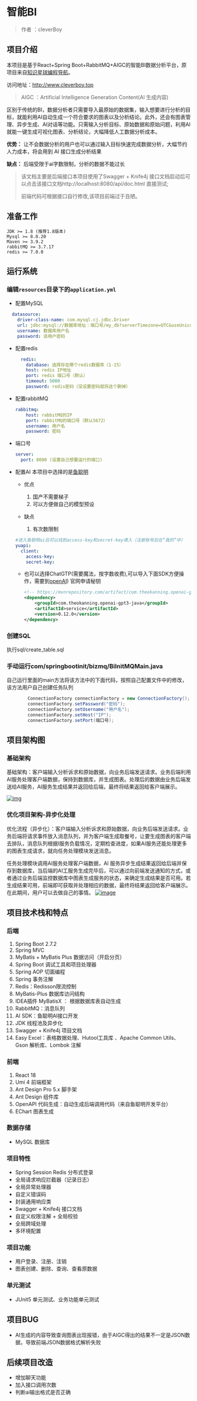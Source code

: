 # 智能BI

> 作者 ：cleverBoy

## 项目介绍

本项目是基于React+Spring Boot+RabbitMQ+AIGC的智能BI数据分析平台，原项目来自[知识星球编程导航](https://yupi.icu/)。

访问地址：http://www.cleverboy.top

> AIGC ：Artificial Intelligence Generation Content(AI 生成内容)

区别于传统的BI，数据分析者只需要导入最原始的数据集，输入想要进行分析的目标，就能利用AI自动生成一个符合要求的图表以及分析结论。此外，还会有图表管理、异步生成、AI对话等功能。只需输入分析目标、原始数据和原始问题，利用AI就能一键生成可视化图表、分析结论，大幅降低人工数据分析成本。

**优势：** 让不会数据分析的用户也可以通过输入目标快速完成数据分析，大幅节约人力成本，将会用到 AI 接口生成分析结果

**缺点：** 后端受限于ai字数限制，分析的数据不能过长

> 该文档主要是后端接口本项目使用了Swagger + Knife4j 接口文档启动后可以点击该接口文档http://localhost:8080/api/doc.html 直接测试;
>
> 前端代码可根据接口自行修改,该项目前端过于丑陋。

## 准备工作

```text
JDK >= 1.8 (推荐1.8版本)
Mysql >= 8.0.20
Maven >= 3.9.2
rabbitMQ >= 3.7.17
redis >= 7.0.0
```

## 运行系统

### 编辑`resources`目录下的`application.yml`

* 配置MySQL

````yaml
  datasource:
    driver-class-name: com.mysql.cj.jdbc.Driver
    url: jdbc:mysql://数据库地址：端口号/my_db?serverTimezone=UTC&useUnicode=true&useSSL=false
    username: 数据库用户名
    password: 该用户密码
````

* 配置redis

  ````yaml
    redis:
      database: 选择存在哪个redis数据库（1-15）
      host: redis IP地址
      port: redis 端口号（默认）
      timeout: 5000
      password: redis密码（没设置密码就将这个删掉）
  ````

* 配置rabbitMQ

  ````yaml
  rabbitmq:
      host: rabbitMQ的IP
      port: rabbitMQ的端口号（默认5672）
      username: 用户名
      password: 密码
  ````

* 端口号

  ````yaml
  server:
    port: 8080 (设置自己想要运行的端口)
  ````

* 配置AI    本项目中选择的是[鱼聪明](https://www.yucongming.com/)

  * 优点
    1. 国产不需要梯子
    2. 可以方便做自己的模型预设 

  * 缺点
    1. 有次数限制

  ````yaml
  #进入鱼聪明ai后可以找到access-key和secret-key填入（注册账号后在“我的”中）
  yuapi:
    client:
      access-key: 
      secret-key: 
  ````

  * 也可以选择ChatGTP(需要魔法，按字数收费),可以导入下面SDK方便操作，需要到[openAI](https://platform.openai.com/account/api-keys)) 官网申请秘钥

    ````xml
    <!-- https://mvnrepository.com/artifact/com.theokanning.openai-gpt3-java/service -->
    <dependency>
        <groupId>com.theokanning.openai-gpt3-java</groupId>
        <artifactId>service</artifactId>
        <version>0.12.0</version>
    </dependency>
    ````

### 创建SQL

执行sql/create_table.sql

 ### 手动运行com/springbootinit/bizmq/BiInitMQMain.java

自己运行里面的main方法将该方法中的下面代码，按照自己配置文件中的修改，该方法用户自己创建任务队列

````java
        ConnectionFactory connectionFactory = new ConnectionFactory();
        connectionFactory.setPassword("密码");
        connectionFactory.setUsername("用户名");
        connectionFactory.setHost("IP");
        connectionFactory.setPort(端口号);
````

## 项目架构图

### 基础架构

基础架构：客户端输入分析诉求和原始数据，向业务后端发送请求。业务后端利用AI服务处理客户端数据，保持到数据库，并生成图表。处理后的数据由业务后端发送给AI服务，AI服务生成结果并返回给后端，最终将结果返回给客户端展示。

[![img](https://user-images.githubusercontent.com/94662685/248857523-deff2de3-c370-4a9a-9628-723ace5ab4b3.png)](https://user-images.githubusercontent.com/94662685/248857523-deff2de3-c370-4a9a-9628-723ace5ab4b3.png)

### 优化项目架构-异步化处理

优化流程（异步化）：客户端输入分析诉求和原始数据，向业务后端发送请求。业务后端将请求事件放入消息队列，并为客户端生成取餐号，让要生成图表的客户端去排队，消息队列根据I服务负载情况，定期检查进度，如果AI服务还能处理更多的图表生成请求，就向任务处理模块发送消息。

任务处理模块调用AI服务处理客户端数据，AI 服务异步生成结果返回给后端并保存到数据库，当后端的AI工服务生成完毕后，可以通过向前端发送通知的方式，或者通过业务后端监控数据库中图表生成服务的状态，来确定生成结果是否可用。若生成结果可用，前端即可获取并处理相应的数据，最终将结果返回给客户端展示。在此期间，用户可以去做自己的事情。 [![image](https://user-images.githubusercontent.com/94662685/248858431-6dbf41e0-adfe-40cf-94da-f3db6c73b69d.png)](https://user-images.githubusercontent.com/94662685/248858431-6dbf41e0-adfe-40cf-94da-f3db6c73b69d.png)

## 项目技术栈和特点

### 后端

1. Spring Boot 2.7.2
2. Spring MVC
3. MyBatis + MyBatis Plus 数据访问（开启分页）
4. Spring Boot 调试工具和项目处理器
5. Spring AOP 切面编程
6. Spring 事务注解
7. Redis：Redisson限流控制
8. MyBatis-Plus 数据库访问结构
9. IDEA插件 MyBatisX ： 根据数据库表自动生成
10. RabbitMQ：消息队列
11. AI SDK：鱼聪明AI接口开发
12. JDK 线程池及异步化
13. Swagger + Knife4j 项目文档
14. Easy Excel：表格数据处理、Hutool工具库 、Apache Common Utils、Gson 解析库、Lombok 注解

### 前端

1. React 18
2. Umi 4 前端框架
3. Ant Design Pro 5.x 脚手架
4. Ant Design 组件库
5. OpenAPI 代码生成：自动生成后端调用代码（来自鱼聪明开发平台）
6. EChart 图表生成

### 数据存储

- MySQL 数据库

### 项目特性

- Spring Session Redis 分布式登录
- 全局请求响应拦截器（记录日志）
- 全局异常处理器
- 自定义错误码
- 封装通用响应类
- Swagger + Knife4j 接口文档
- 自定义权限注解 + 全局校验
- 全局跨域处理
- 多环境配置

### 项目功能

- 用户登录、注册、注销
- 图表创建、删除、查询、查看原数据

### 单元测试

- JUnit5 单元测试、业务功能单元测试

## 项目BUG

- AI生成的内容导致查询图表出现报错，由于AIGC得出的结果不一定是JSON数据，导致前端JSON数据格式解析失败

## 后续项目改造

- 增加聊天功能
- 加入接口调用次数
- 判断ai输出格式是否正确
